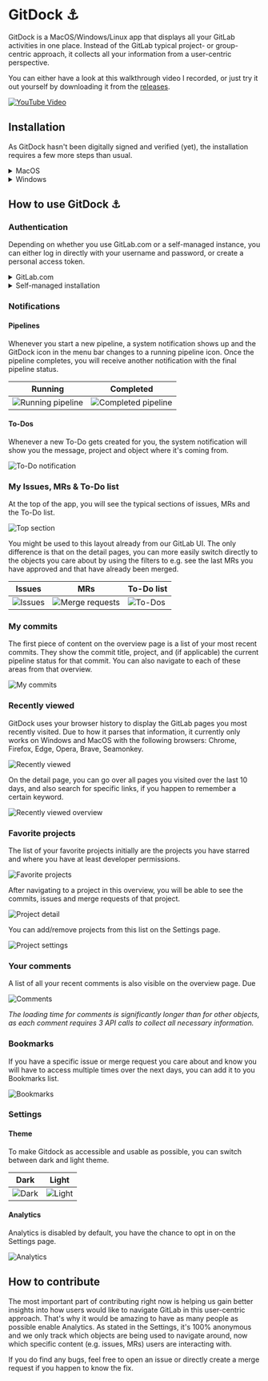 # GitDock ⚓️

GitDock is a MacOS/Windows/Linux app that displays all your GitLab activities in one place. Instead of the GitLab typical project- or group-centric approach, it collects all your information from a user-centric perspective.

You can either have a look at this walkthrough video I recorded, or just try it out yourself by downloading it from the [releases](https://gitlab.com/mvanremmerden/gitdock/-/releases).

[![YouTube Video](/docs/img/youtube.png)](https://www.youtube.com/watch?v=WkVS38wo4_w 'GitDock ⚓️')

## Installation

As GitDock hasn't been digitally signed and verified (yet), the installation requires a few more steps than usual.

<details><summary>MacOS</summary>

1. Grab the dmg file from the newest release on the [Releases page](https://gitlab.com/mvanremmerden/gitdock/-/releases).
1. Move the app to your Applications folder and open it. You will see a notification asking you "". Click "Cancel" at this point.

![Installation warning](/docs/img/installation-warning.png)

1. Open "Settings -> Security & Privacy" in your MacOS System Preferences, and make sure you are on the "General" tab.
1. You should now see a message about GitDock in the lower part. After clicking "Open anyway", it should work as expected 🎉

![Security & Privacy warning](/docs/img/security-privacy-warning.png)

</details>

<details><summary>Windows</summary>

1. Grab the `GitDock.exe` file from the newest release on the [Releases page](https://gitlab.com/mvanremmerden/gitdock/-/releases).
2. After the download has finished, Downloads will show a warning :warning: symbol, and will show a message _"Make sure you trust GitDock.exe"_.

3. Click the **"..."** next to the download item, and then choose **"Keep"**.

![Keep Download](/docs/img/windows-gitdock-keep-1.png)

4. Click **"Show more"**, and then choose **"Keep anyway"**.

![Keep Download](/docs/img/windows-gitdock-keep-2.png)

5. You will now have a "GitDock.exe" in your `Downloads` folder.
6. Click the "GitDock.exe" to open it. You will see a Windows Defender popup: _"Windows protected your PC"_

![Run GitDock](/docs/img/windows-gitdock-run-1.png)

7. Click **More Info**, then **Run anyway**.

![Run GitDock](/docs/img/windows-gitdock-run-2.png)

</details>

## How to use GitDock ⚓️

### Authentication

Depending on whether you use GitLab.com or a self-managed instance, you can either log in directly with your username and password, or create a personal access token.

<details><summary>GitLab.com</summary>

Just click the "Login with GitLab" button, and then enter your username and password. Afterwards, you might be seeing the GitLab homepage, but should very quickly and automatically be redirected to your GitDock overview page.

| Start                              | Login                              |
| ---------------------------------- | ---------------------------------- |
| ![Start page](/docs/img/start.png) | ![Login page](/docs/img/login.png) |

</details>

<details><summary>Self-managed installation</summary>

To log in with an account from a self-managed instance, you first have to create a personal access token:

Go to the Access Tokens page by first opening the user dropdown, clicking "Preferences" and then navigating to "Access tokens" in the left sidebar.

| User dropdown                             | Access tokens                                 |
| ----------------------------------------- | --------------------------------------------- |
| ![Preferences](/docs/img/preferences.png) | ![Access tokens](/docs/img/access-tokens.png) |

Enter a token name, mark the `read_api` checkbox and then click "Create personal access token". On the following screen, copy the newly created access token and paste it into the GitDock application, together with the URL of your self-managed instance.

</details>

### Notifications

#### Pipelines

Whenever you start a new pipeline, a system notification shows up and the GitDock icon in the menu bar changes to a running pipeline icon. Once the pipeline completes, you will receive another notification with the final pipeline status.

| Running                                             | Completed                                               |
| --------------------------------------------------- | ------------------------------------------------------- |
| ![Running pipeline](/docs/img/running-pipeline.png) | ![Completed pipeline](/docs/img/completed-pipeline.png) |

#### To-Dos

Whenever a new To-Do gets created for you, the system notification will show you the message, project and object where it's coming from.

![To-Do notification](/docs/img/todo-notification.png)

### My Issues, MRs & To-Do list

At the top of the app, you will see the typical sections of issues, MRs and the To-Do list.

![Top section](/docs/img/top-section.png)

You might be used to this layout already from our GitLab UI. The only difference is that on the detail pages, you can more easily switch directly to the objects you care about by using the filters to e.g. see the last MRs you have approved and that have already been merged.

| Issues                          | MRs                                             | To-Do list                     |
| ------------------------------- | ----------------------------------------------- | ------------------------------ |
| ![Issues](/docs/img/issues.png) | ![Merge requests](/docs/img/merge-requests.png) | ![To-Dos](/docs/img/todos.png) |

### My commits

The first piece of content on the overview page is a list of your most recent commits. They show the commit title, project, and (if applicable) the current pipeline status for that commit. You can also navigate to each of these areas from that overview.

![My commits](/docs/img/my-commits.png)

### Recently viewed

GitDock uses your browser history to display the GitLab pages you most recently visited. Due to how it parses that information, it currently only works on Windows and MacOS with the following browsers: Chrome, Firefox, Edge, Opera, Brave, Seamonkey.

![Recently viewed](/docs/img/recently-viewed.png)

On the detail page, you can go over all pages you visited over the last 10 days, and also search for specific links, if you happen to remember a certain keyword.

![Recently viewed overview](/docs/img/recently-viewed-overview.png)

### Favorite projects

The list of your favorite projects initially are the projects you have starred and where you have at least developer permissions.

![Favorite projects](/docs/img/favorite-projects.png)

After navigating to a project in this overview, you will be able to see the commits, issues and merge requests of that project.

![Project detail](/docs/img/project-detail.png)

You can add/remove projects from this list on the Settings page.

![Project settings](/docs/img/project-settings.png)

### Your comments

A list of all your recent comments is also visible on the overview page. Due

![Comments](/docs/img/comments.png)

_The loading time for comments is significantly longer than for other objects, as each comment requires 3 API calls to collect all necessary information._

### Bookmarks

If you have a specific issue or merge request you care about and know you will have to access multiple times over the next days, you can add it to you Bookmarks list.

![Bookmarks](/docs/img/bookmarks.png)

### Settings

#### Theme

To make Gitdock as accessible and usable as possible, you can switch between dark and light theme.

| Dark                        | Light                         |
| --------------------------- | ----------------------------- |
| ![Dark](/docs/img/dark.png) | ![Light](/docs/img/light.png) |

#### Analytics

Analytics is disabled by default, you have the chance to opt in on the Settings page.

![Analytics](/docs/img/analytics.png)

## How to contribute

The most important part of contributing right now is helping us gain better insights into how users would like to navigate GitLab in this user-centric approach. That's why it would be amazing to have as many people as possible enable Analytics. As stated in the Settings, it's 100% anonymous and we only track which objects are being used to navigate around, now which specific content (e.g. issues, MRs) users are interacting with.

If you do find any bugs, feel free to open an issue or directly create a merge request if you happen to know the fix.
